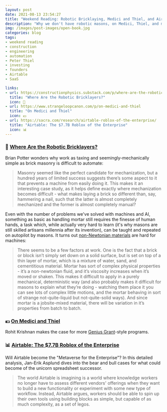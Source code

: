 ```yaml
---
layout: post
date: 2021-08-13 23:54:27
title: "Weekend Reading: Robotic Bricklaying, Medici and Thiel, and Airtable, Roblox of the Enterprise"
description: "Why we don't have robotic masons, on Medici, Thiel, and modern patronage, and Airtable as the enterprise metaverse."
img: /images/post-images/open-book.jpg
categories: blog
tags:
- weekend reading
- construction
- engineering
- automation
- Peter Thiel
- investing
- founders
- Airtable
- SaaS

links:
- url: https://constructionphysics.substack.com/p/where-are-the-robotic-bricklayers
  title: "Where Are the Robotic Bricklayers?"
  icon: 🧱
- url: https://www.strangeloopcanon.com/p/on-medici-and-thiel
  title: "On Medici and Thiel"
  icon: 💶
- url: https://sacra.com/research/airtable-roblox-of-the-enterprise/
  title: "Airtable: The $7.7B Roblox of the Enterprise"
  icon: 📊
---
```



### 🧱 [Where Are the Robotic Bricklayers?](https://constructionphysics.substack.com/p/where-are-the-robotic-bricklayers "Where Are the Robotic Bricklayers?")

Brian Potter wonders why work as taxing and seemingly-mechanically simple as brick masonry is difficult to automate:
 
> Masonry seemed like the perfect candidate for mechanization, but a hundred years of limited success suggests there’s some aspect to it that prevents a machine from easily doing it. This makes it an interesting case study, as it helps define exactly where mechanization becomes difficult - what makes laying a brick so different than, say, hammering a nail, such that the latter is almost completely mechanized and the former is almost completely manual?

Even with the number of problems we've solved with machines and AI, something as basic as handling mortar still requires the finesse of human hands, a task which, while actually very hard to learn (it's why masons are still skilled artisans millennia after its invention), can be taught and repeated on autopilot by masons. It turns out [non-Newtonian materials](https://en.wikipedia.org/wiki/Non-Newtonian_fluid "Non-Newtonian fluid") are hard for machines:

> There seems to be a few factors at work. One is the fact that a brick or block isn’t simply set down on a solid surface, but is set on top of a thin layer of mortar, which is a mixture of water, sand, and cementitious material. Mortar has sort of complex physical properties - it’s a non-newtonian fluid, and it’s viscosity increases when it’s moved or shaken. This makes it difficult to apply in a purely mechanical, deterministic way (and also probably makes it difficult for masons to explain what they’re doing - watching them place it you can see lots of complex little motions, and the mortar behaving in sort of strange not-quite-liquid but not-quite-solid ways). And since mortar is a jobsite-mixed material, there will be variation in it’s properties from batch to batch.

### 💶 [On Medici and Thiel](https://www.strangeloopcanon.com/p/on-medici-and-thiel "On Medici and Thiel")

Rohit Krishnan makes the case for more [Genius Grant](https://en.wikipedia.org/wiki/MacArthur_Fellows_Program "MacArthur Fellows")-style programs.

### 📊 [Airtable: The $7.7B Roblox of the Enterprise](https://sacra.com/research/airtable-roblox-of-the-enterprise/ "Airtable: The $7.7B Roblox of the Enterprise")

Will Airtable become the "Metaverse for the Enterprise"? In this detailed analysis, Jan-Erik Asplund dives into the bear and bull cases for what could become of the unicorn spreadsheet successor.

> The world Airtable is imagining is a world where knowledge workers no longer have to assess different vendors' offerings when they want to build a new functionality or experiment with some new type of workflow. Instead, Airtable argues, workers should be able to spin up their own tools using building blocks as simple, but capable of as much complexity, as a set of legos.
